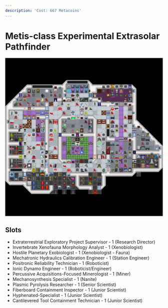 ```yaml
---
description: 'Cost: 667 Metacoins'
---
```


# Metis-class Experimental Extrasolar Pathfinder

![](<../.gitbook/assets/image (19).png>)



## Slots

* Extraterrestrial Exploratory Project Supervisor - 1 (Research Director)
* Invertebrate Xenofauna Morphology Analyst - 1 (Xenobiologist)
* Hostile Planetary Exobiologist - 1 (Xenobiologist - Fauna)
* Mechatronic Hydraulics Calibration Engineer - 1 (Station Engineer)
* Positronic Reliability Technician - 1 (Roboticist)
* Ionic Dynamo Engineer - 1 (Roboticist/Engineer)
* Percussive Acquisitions-Focused Minerologist - 1 (Miner)
* Mechanosynthesis Specialist - 1 (Nanite)
* Plasmic Pyrolysis Researcher - 1 (Senior Scientist)
* Fiberboard Containment Inspector - 1 (Junior Scientist)
* Hyphenated-Specialist - 1 (Junior Scientist)
* Cantilevered Tool Containment Technician - 1 (Junior Scientist)

